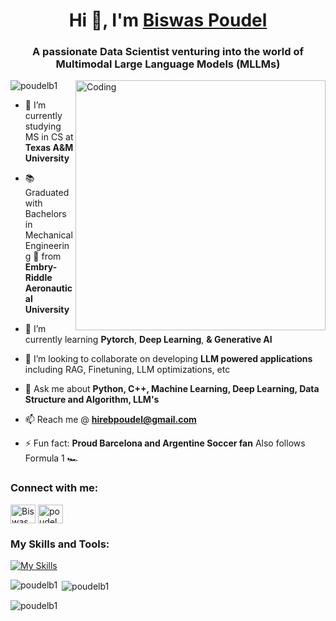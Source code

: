<h1 align="center">Hi 👋, I'm <a href="https://github.com/poudelb1">Biswas Poudel</a></h1>
<h3 align="center">A passionate Data Scientist venturing into the world of Multimodal Large Language Models (MLLMs)</h3>
<img align="right" alt="Coding" width="400" src="https://user-images.githubusercontent.com/74038190/212749695-a6817c5a-a794-462b-afca-1b5ce7dd5e63.gif">
<p align="left"> <img src="https://komarev.com/ghpvc/?username=poudelb1&label=Profile%20views&color=0e75b6&style=flat" alt="poudelb1" /> </p>

- 🔭 I’m currently studying MS in CS at **Texas A&M University**
-  :books: Graduated with Bachelors in Mechanical Engineering 🚀 from **Embry-Riddle Aeronautical University**

- 🌱 I’m currently learning **Pytorch**, **Deep Learning**, **& Generative AI**
- 👯 I’m looking to collaborate on developing **LLM powered applications** including RAG, Finetuning, LLM optimizations, etc

- 💬 Ask me about **Python, C++, Machine Learning, Deep Learning, Data Structure and Algorithm, LLM's** 

- 📫 Reach me @ **hirebpoudel@gmail.com**

- ⚡ Fun fact: **Proud Barcelona and Argentine Soccer fan** Also follows Formula 1 🏎️


<h3 align="left">Connect with me:</h3>
<p align="left">
<a href="https://www.linkedin.com/in/biswas-poudel/" target="blank"><img align="center" src="https://raw.githubusercontent.com/rahuldkjain/github-profile-readme-generator/master/src/images/icons/Social/linked-in-alt.svg" alt="Biswas Poudel" height="30" width="40" /></a>
<a href="https://instagram.com/poudelb1" target="blank"><img align="center" src="https://raw.githubusercontent.com/rahuldkjain/github-profile-readme-generator/master/src/images/icons/Social/instagram.svg" alt="poudelb1" height="30" width="40" /></a>
</p>

<h3 align="left">My Skills and Tools:</h3>

[![My Skills](https://skillicons.dev/icons?i=cpp,django,git,postgres,mongodb,py,pytorch,html,css,postman)](https://skillicons.dev)

<p><img align="left" src="https://github-readme-stats.vercel.app/api/top-langs?username=poudelb1&show_icons=true&locale=en&layout=compact" alt="poudelb1" /></p>

<p>&nbsp;<img align="center" src="https://github-readme-stats.vercel.app/api?username=poudelb1&show_icons=true&locale=en" alt="poudelb1" /></p>

<p><img align="center" src="https://github-readme-streak-stats.herokuapp.com/?user=poudelb1&" alt="poudelb1" /></p>

<!--
**joshmadakor1/joshmadakor1** is a ✨ _special_ ✨ repository because its `README.md` (this file) appears on your GitHub profile.

Here are some ideas to get you started:

- 🔭 I’m currently working on ...
- 🌱 I’m currently learning ...
- 👯 I’m looking to collaborate on ...
- 🤔 I’m looking for help with ...
- 💬 Ask me about ...
- 📫 How to reach me: ...
- 😄 Pronouns: ...
- ⚡ Fun fact: ...
-->

